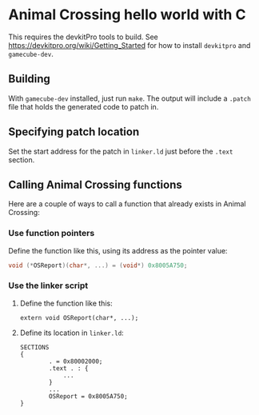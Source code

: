 # Animal Crossing hello world with C

This requires the devkitPro tools to build.
See <https://devkitpro.org/wiki/Getting_Started> for how to install `devkitpro` and `gamecube-dev`.

## Building

With `gamecube-dev` installed, just run `make`. The output will include a `.patch` file that holds the generated code to patch in.

## Specifying patch location

Set the start address for the patch in `linker.ld` just before
the `.text` section.

## Calling Animal Crossing functions

Here are a couple of ways to call a function that already exists in
Animal Crossing:

### Use function pointers

Define the function like this, using its address as the pointer value:

```c
void (*OSReport)(char*, ...) = (void*) 0x8005A750;
```

### Use the linker script

1. Define the function like this:

   ```
   extern void OSReport(char*, ...);
   ```
2. Define its location in `linker.ld`:

   ```
   SECTIONS
   {
           . = 0x80002000;
           .text . : {
               ...
           }
           ...
           OSReport = 0x8005A750;
   }
   ```
